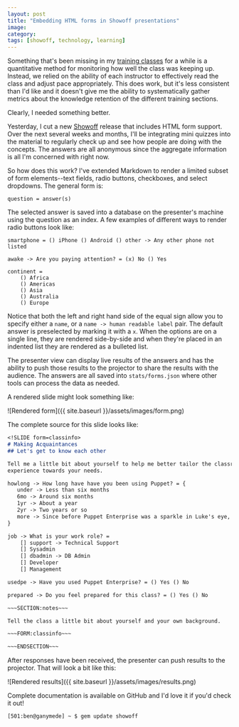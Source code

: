 ```yaml
---
layout: post
title: "Embedding HTML forms in Showoff presentations"
image:
category:
tags: [showoff, technology, learning]
---
```

Something that's been missing in my [training classes](https://puppetlabs.com/services/training)
for a while is a quantitative method for monitoring how well the class was
keeping up. Instead, we relied on the ability of each instructor to effectively
read the class and adjust pace appropriately. This does work, but it's less
consistent than I'd like and it doesn't give me the ability to systematically
gather metrics about the knowledge retention of the different training sections.

Clearly, I needed something better.

Yesterday, I cut a new [Showoff](http://puppetlabs.github.io/showoff) release
that includes HTML form support. Over the next several weeks and months, I'll be
integrating mini quizzes into the material to regularly check up and see how
people are doing with the concepts.  The answers are all anonymous since the
aggregate information is all I'm concerned with right now.

So how does this work? I've extended Markdown to render a limited subset of form
elements--text fields, radio buttons, checkboxes, and select dropdowns. The
general form is:

```
question = answer(s)
```

The selected answer is saved into a database on the presenter's machine using
the question as an index. A few examples of different ways to render radio
buttons look like:

```
smartphone = () iPhone () Android () other -> Any other phone not listed

awake -> Are you paying attention? = (x) No () Yes

continent =
    () Africa
    () Americas
    () Asia
    () Australia
    () Europe
```

Notice that both the left and right hand side of the equal sign allow you to
specify either a `name`, or a `name -> human readable label` pair. The default
answer is preselected by marking it with a `x`. When the options are on a single
line, they are rendered side-by-side and when they're placed in an indented list
they are rendered as a bulleted list.

The presenter view can display live results of the answers and has the ability
to push those results to the projector to share the results with the audience.
The answers are all saved into `stats/forms.json` where other tools can process
the data as needed.

A rendered slide might look something like:

![Rendered form]({{ site.baseurl }}/assets/images/form.png)

The complete source for this slide looks like:

``` markdown
<!SLIDE form=classinfo>
# Making Acquaintances
## Let's get to know each other

Tell me a little bit about yourself to help me better tailor the classroom
experience towards your needs.

howlong -> How long have have you been using Puppet? = {
   under -> Less than six months
   6mo -> Around six months
   1yr -> About a year
   2yr -> Two years or so
   more -> Since before Puppet Enterprise was a sparkle in Luke's eye, get offa my lawn.
}

job -> What is your work role? =
    [] support -> Technical Support
    [] Sysadmin
    [] dbadmin -> DB Admin
    [] Developer
    [] Management

usedpe -> Have you used Puppet Enterprise? = () Yes () No

prepared -> Do you feel prepared for this class? = () Yes () No

~~~SECTION:notes~~~

Tell the class a little bit about yourself and your own background.

~~~FORM:classinfo~~~

~~~ENDSECTION~~~
```

After responses have been received, the presenter can push results to the projector. That will look a bit like this:

![Rendered results]({{ site.baseurl }}/assets/images/results.png)

Complete documentation is available on GitHub and I'd love it if you'd check it out!

```
[501:ben@ganymede] ~ $ gem update showoff
```
